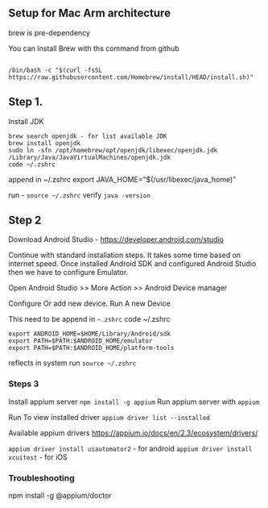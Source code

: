 ## Setup for Mac Arm architecture  
brew is pre-dependency 

You can Install Brew with ths command from github
```

/bin/bash -c "$(curl -fsSL https://raw.githubusercontent.com/Homebrew/install/HEAD/install.sh)"

```

## Step 1.
Install JDK 

```
brew search openjdk - for list available JDK 
brew install openjdk
sudo ln -sfn /opt/homebrew/opt/openjdk/libexec/openjdk.jdk /Library/Java/JavaVirtualMachines/openjdk.jdk
code ~/.zshrc
```
append in ~/.zshrc
export JAVA_HOME="$(/usr/libexec/java_home)"

run - `source ~/.zshrc`
verify `java -version`

## Step 2
Download Android Studio - https://developer.android.com/studio

Continue with  standard installation steps. It takes some time based on internet speed. Once installed Android SDK and configured Android Studio then we have to configure Emulator.

Open Android Studio >> More Action >> Android Device manager 

Configure Or add new device. Run A new Device 

This need to be append in `~.zshrc` code ~/.zshrc

```
export ANDROID_HOME=$HOME/Library/Android/sdk
export PATH=$PATH:$ANDROID_HOME/emulator
export PATH=$PATH:$ANDROID_HOME/platform-tools
```
reflects in system 
run   `source ~/.zshrc`


###  Steps 3
Install appium server `npm install -g appium`
Run appium server with `appium`

Run To view installed driver `appium driver list --installed`

Available appium drivers 
https://appium.io/docs/en/2.3/ecosystem/drivers/

`appium driver install uiautomator2` - for android 
`appium driver install xcuitest` - for iOS



### Troubleshooting 
npm install -g @appium/doctor

